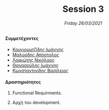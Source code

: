 <h1 align="center">Session 3</h13>
<h6 align="center">Friday 26/03/2021</h6>

#### Συμμετέχοντες

- [Κουγιουμτζίδης Ιωάννης](https://github.com/JohnKougioum)
- [Μαλούδης Απόστολος](https://github.com/tolismaloudis)
- [Λαφιώτης Νικόλαος](https://github.com/nikosalin)
- [Θανασούλης Ιωάννης](https://github.com/JohnThanassoulis)
- [Κωνσταντινίδης Βασίλειος](https://github.com/vasilis2000)

#### Δραστηριότητες

1. Functional Requirments.

2. Αρχή του development.
